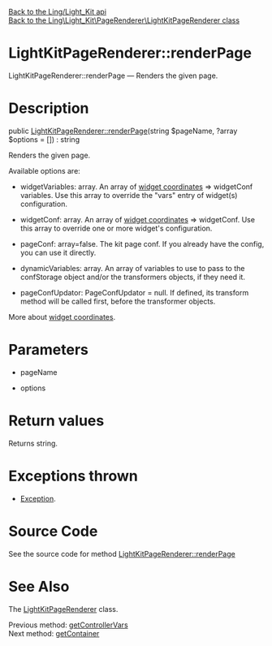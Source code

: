 [Back to the Ling/Light_Kit api](https://github.com/lingtalfi/Light_Kit/blob/master/doc/api/Ling/Light_Kit.md)<br>
[Back to the Ling\Light_Kit\PageRenderer\LightKitPageRenderer class](https://github.com/lingtalfi/Light_Kit/blob/master/doc/api/Ling/Light_Kit/PageRenderer/LightKitPageRenderer.md)


LightKitPageRenderer::renderPage
================



LightKitPageRenderer::renderPage — Renders the given page.




Description
================


public [LightKitPageRenderer::renderPage](https://github.com/lingtalfi/Light_Kit/blob/master/doc/api/Ling/Light_Kit/PageRenderer/LightKitPageRenderer/renderPage.md)(string $pageName, ?array $options = []) : string




Renders the given page.

Available options are:

- widgetVariables: array. An array of [widget coordinates](https://github.com/lingtalfi/Light_Kit/blob/master/doc/pages/conception-notes.md#widget-coordinates) => widgetConf variables. Use this array to override the "vars" entry of widget(s) configuration.
- widgetConf: array. An array of [widget coordinates](https://github.com/lingtalfi/Light_Kit/blob/master/doc/pages/conception-notes.md#widget-coordinates) => widgetConf. Use this array to override one or more widget's configuration.
- pageConf: array=false. The kit page conf. If you already have the config, you can use it directly.

- dynamicVariables: array. An array of variables to use to pass to the confStorage object and/or the transformers objects, if they need it.
- pageConfUpdator: PageConfUpdator = null. If defined, its transform method will be called first, before the transformer objects.


More about [widget coordinates](https://github.com/lingtalfi/Light_Kit/blob/master/doc/pages/conception-notes.md#widget-coordinates).




Parameters
================


- pageName

    

- options

    


Return values
================

Returns string.


Exceptions thrown
================

- [Exception](http://php.net/manual/en/class.exception.php).&nbsp;







Source Code
===========
See the source code for method [LightKitPageRenderer::renderPage](https://github.com/lingtalfi/Light_Kit/blob/master/PageRenderer/LightKitPageRenderer.php#L179-L278)


See Also
================

The [LightKitPageRenderer](https://github.com/lingtalfi/Light_Kit/blob/master/doc/api/Ling/Light_Kit/PageRenderer/LightKitPageRenderer.md) class.

Previous method: [getControllerVars](https://github.com/lingtalfi/Light_Kit/blob/master/doc/api/Ling/Light_Kit/PageRenderer/LightKitPageRenderer/getControllerVars.md)<br>Next method: [getContainer](https://github.com/lingtalfi/Light_Kit/blob/master/doc/api/Ling/Light_Kit/PageRenderer/LightKitPageRenderer/getContainer.md)<br>

